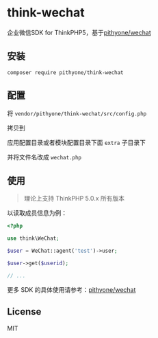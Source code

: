 # think-wechat

企业微信SDK for ThinkPHP5，基于[pithyone/wechat](https://github.com/pithyone/wechat)

## 安装

```shell
composer require pithyone/think-wechat
```

## 配置

将 `vendor/pithyone/think-wechat/src/config.php` 

拷贝到

应用配置目录或者模块配置目录下面 `extra` 子目录下

并将文件名改成 `wechat.php`

## 使用

> 理论上支持 ThinkPHP 5.0.x 所有版本

以读取成员信息为例：

```php
<?php

use think\WeChat;

$user = WeChat::agent('test')->user;

$user->get($userid);

// ...
```

更多 SDK 的具体使用请参考：[pithyone/wechat](https://github.com/pithyone/wechat)

## License

MIT